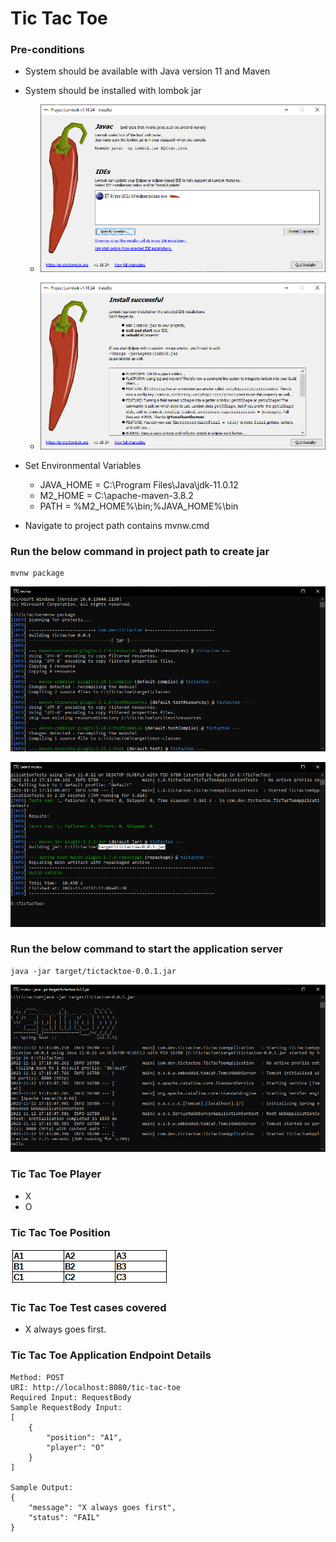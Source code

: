 # Tic Tac Toe

### Pre-conditions

* System should be available with Java version 11 and Maven
* System should be installed with lombok jar

    * ![lombok_jar_installation_001](lombok_jar_installation_001.PNG)

    * ![lombok_jar_installation_002](lombok_jar_installation_002.PNG)

* Set Environmental Variables
    * JAVA_HOME = C:\Program Files\Java\jdk-11.0.12
    * M2_HOME = C:\apache-maven-3.8.2
    * PATH = %M2_HOME%\bin;%JAVA_HOME%\bin
* Navigate to project path contains mvnw.cmd

### Run the below command in project path to create jar

```
mvnw package

```

![mvnw_package](mvnw_package.PNG)


![mvnw_package_results](mvnw_package_results.PNG)

### Run the below command to start the application server
```
java -jar target/tictacktoe-0.0.1.jar

```

![tictactoe-0.0.1.jar_execution](tictactoe-0.0.1.jar_execution.PNG)

### Tic Tac Toe Player

* X
* O

### Tic Tac Toe Position

![TicTacToe_Position](TicTacToe_Position.PNG)

### Tic Tac Toe Test cases covered

* X always goes first.

### Tic Tac Toe Application Endpoint Details
```
Method: POST
URI: http://localhost:8080/tic-tac-toe
Required Input: RequestBody
Sample RequestBody Input: 
[
    {
        "position": "A1",
        "player": "O"
    }
]

Sample Output: 
{
    "message": "X always goes first",
    "status": "FAIL"
}

```
